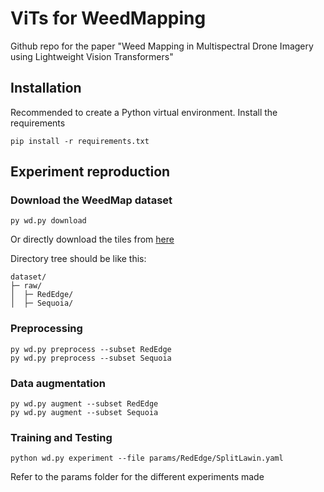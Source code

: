# ViTs for WeedMapping

Github repo for the paper "Weed Mapping in Multispectral Drone Imagery using Lightweight Vision Transformers"

## Installation
Recommended to create a Python virtual environment. Install the requirements

    pip install -r requirements.txt

## Experiment reproduction

### Download the WeedMap dataset
    py wd.py download

Or directly download the tiles from [here](https://projects.asl.ethz.ch/datasets/doku.php?id=weedmap:remotesensing2018weedmap)

Directory tree should be like this:


    dataset/
    ├─ raw/
    │  ├─ RedEdge/
    │  ├─ Sequoia/


### Preprocessing

    py wd.py preprocess --subset RedEdge
    py wd.py preprocess --subset Sequoia

### Data augmentation

    py wd.py augment --subset RedEdge
    py wd.py augment --subset Sequoia

### Training and Testing

    python wd.py experiment --file params/RedEdge/SplitLawin.yaml

Refer to the params folder for the different experiments made
